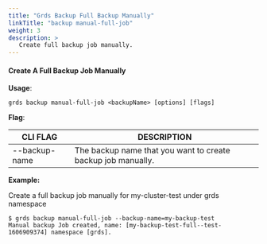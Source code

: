 ```yaml
---
title: "Grds Backup Full Backup Manually"
linkTitle: "backup manual-full-job"
weight: 3
description: >
   Create full backup job manually.
---
```


#### Create A Full Backup Job Manually

**Usage**:

```shell script
grds backup manual-full-job <backupName> [options] [flags]
```

**Flag**:

| CLI FLAG           | DESCRIPTION                                                   |
| ------------------ | ------------------------------------------------------------- |
| --backup-name      | The backup name that you want to create backup job manually.  |

**Example:** 

Create a full backup job manually for my-cluster-test under grds namespace

```shell
$ grds backup manual-full-job --backup-name=my-backup-test
Manual backup Job created, name: [my-backup-test-full--test-1606909374] namespace [grds].
```